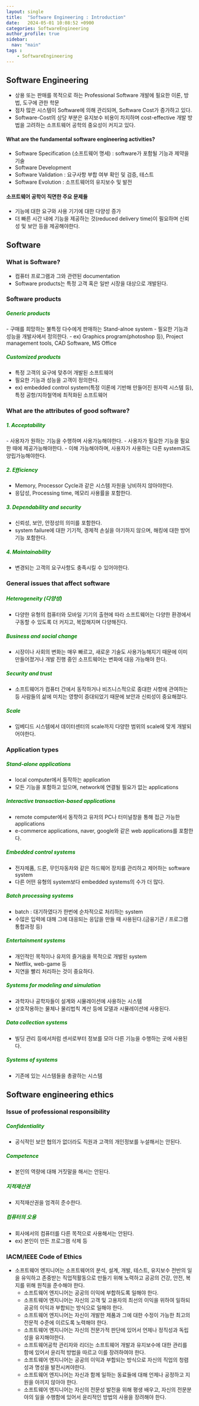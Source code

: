```yaml
---
layout: single
title:  "Software Engineering : Introduction"
date:   2024-05-01 10:08:52 +0900
categories: SoftwareEngineering
author_profile: true
sidebar:
  nav: "main"
tags : 
    - SoftwareEngineering
---
```

## Software Engineering
- 상용 또는 판매를 목적으로 하는 Professional Software 개발에 필요한 이론, 방법, 도구에 관한 학문
- 점차 많은 시스템이 Software에 의해 관리되며, Software Cost가 증가하고 있다. 
- Software-Cost의 상당 부분은 유지보수 비용이 차지하며 cost-effective 개발 방법을 고려하는 소프트웨어 공학의 중요성이 커지고 있다.

#### What are the fundamental software engineering activities?
- Software Specification (소프트웨어 명세) : software가 포함될 기능과 제약을 기술
- Software Development
- Software Validation : 요구사항 부합 여부 확인 및 검증, 테스트
- Software Evolution : 소프트웨어의 유지보수 및 발전

#### 소프트웨어 공학이 직면한 주요 문제들
- 기능에 대한 요구와 사용 기기에 대한 다양성 증가
- 더 빠른 시간 내에 기능을 제공하는 것(reduced delivery time)이 필요하며 신뢰성 및 보안 등을 제공해야한다.

## Software

### What is Software?
- 컴퓨터 프로그램과 그와 관련된 documentation
- Software products는 특정 고객 혹은 일반 시장을 대상으로 개발된다.

### Software products

<h5 style="color: green;">Generic products</h5>
- 구매를 희망하는 불특정 다수에게 판매하는 Stand-alnoe system
- 필요한 기능과 성능을 개발사에서 정의한다.
- ex) Graphics program(photoshop 등), Project management tools, CAD Software, MS Office

<h5 style="color: green;">Customized products</h5>

- 특정 고객의 요구에 맞추어 개발된 소프트웨어
- 필요한 기능과 성능을 고객이 정의한다.
- ex) embedded control system(특정 이론에 기반해 만들어진 원자력 시스템 등), 특정 공항/지하철역에 최적화된 소프트웨어

### What are the attributes of good software?

<h5 style="color: green;">1. Acceptability</h5>
- 사용자가 원하는 기능을 수행하며 사용가능해야한다.
- 사용자가 필요한 기능을 필요한 때에 제공가능해야한다.
- 이해 가능해야하며, 사용자가 사용하는 다른 system과도 양립가능해야한다.

<h5 style="color: green;">2. Efficiency</h5>

- Memory, Processor Cycle과 같은 시스템 자원을 낭비하지 않아야한다.
- 응답성, Processing time, 메모리 사용률을 포함한다.

<h5 style="color: green;">3. Dependability and security</h5>

-	신뢰성, 보안, 안정성의 의미를 포함한다.
-	system failure에 대한 기기적, 경제적 손실을 야기하지 않으며, 해킹에 대한 방어기능 포함한다.

<h5 style="color: green;">4. Maintainability</h5>

-	변경되는 고객의 요구사항도 충족시킬 수 있어야한다.

### General issues that affect software

<h5 style="color: green;">Heterogeneity (다양성)</h5>

-	다양한 유형의 컴퓨터와 모바일 기기의 출현에 따라 소프트웨어는 다양한 환경에서 구동할 수 있도록 더 커지고, 복잡해지며 다양해진다.

<h5 style="color: green;">Business and social change</h5>

-	시장이나 사회의 변화는 매우 빠르고, 새로운 기술도 사용가능해지기 때문에 이미 만들어졌거나 개발 진행 중인 소프트웨어는 변화에 대응 가능해야 한다.

<h5 style="color: green;">Security and trust</h5>

-	소프트웨어가 컴퓨터 간에서 동작하거나 비즈니스적으로 중대한 사항에 관여하는 등 사람들의 삶에 미치는 영향이 증대되었기 때문에 보안과 신뢰성이 중요해졌다.

<h5 style="color: green;">Scale</h5>

-	임베디드 시스템에서 데이터센터의 scale까지 다양한 범위의 scale에 맞게 개발되어야한다.


### Application types

<h5 style="color: green;">Stand-alone applications</h5>

-	local computer에서 동작하는 application
-	모든 기능을 포함하고 있으며, network에 연결될 필요가 없는 applications

<h5 style="color: green;">Interactive transaction-based applications</h5>

-	remote computer에서 동작하고 유저의 PC나 터미널창을 통해 접근 가능한 applications
-	e-commerce applications, naver, google와 같은 web applications를 포함한다.

<h5 style="color: green;">Embedded control systems</h5>

-	전자제품, 드론, 무인자동차와 같은 하드웨어 장치를 관리하고 제어하는 software system
-	다른 어떤 유형의 system보다 embedded systems의 수가 더 많다.

<h5 style="color: green;">Batch processing systems</h5>

-	batch : 대기하였다가 한번에 순차적으로 처리하는 system 
-	수많은 입력에 대해 그에 대응되는 응답을 만들 때 사용된다.(금융기관 / 프로그램 통합과정 등)

<h5 style="color: green;">Entertainment systems</h5>

-	개인적인 목적이나 유저의 즐거움을 목적으로 개발된 system
-	Netflix, web-game 등 
- 지연을 빨리 처리하는 것이 중요하다.

<h5 style="color: green;">Systems for modeling and simulation</h5>

-	과학자나 공학자들이 설계와 시뮬레이션에 사용하는 시스템
-	상호작용하는 물체나 물리법칙 계산 등에 모델과 시뮬레이션에 사용된다.

<h5 style="color: green;">Data collection systems</h5>

-	빌딩 관리 등에서처럼 센서로부터 정보를 모아 다른 기능을 수행하는 곳에 사용된다.

<h5 style="color: green;">Systems of systems</h5>

-	기존에 있는 시스템들을 총괄하는 시스템

## Software engineering ethics

### Issue of professional responsibility

<h5 style="color: green;">Confidentiality</h5>

- 공식적인 보안 협의가 없더라도 직원과 고객의 개인정보를 누설해서는 안된다.

<h5 style="color: green;">Competence</h5>


- 본인의 역량에 대해 거짓말을 해서는 안된다.

<h5 style="color: green;">지적재산권</h5>

- 지적재산권을 엄격히 준수한다.

<h5 style="color: green;">컴퓨터의 오용</h5>

- 회사에서의 컴퓨터를 다른 목적으로 사용해서는 안된다.
- ex) 본인이 만든 프로그램 삭제 등

### IACM/IEEE Code of Ethics

- 소프트웨어 엔지니어는 소프트웨어의 분석, 설계, 개발, 테스트, 유지보수 전반의 일을 유익하고 존중받는 직업적활동으로 만들기 위해 노력하고 공공의 건강, 안전, 복지를 위해 원칙을 준수해야 한다.
  -	소프트웨어 엔지니어는 공공의 이익에 부합하도록 일해야 한다.
  -	소프트웨어 엔지니어는 자신의 고객 및 고용자의 최선의 이익을 위하여 일하되 공공의 이익과 부합되는 방식으로 일해야 한다.
  -	소프트웨어 엔지니어는 자신이 개발한 제품과 그에 대한 수정이 가능한 최고의 전문적 수준에 이르도록 노력해야 한다.
  -	소프트웨어 엔지니어는 자신의 전문가적 판단에 있어서 언제나 정직성과 독립성을 유지해야한다.
  -	소프트웨어공학 관리자와 리더는 소프트웨어 개발과 유지보수에 대한 관리를 함에 있어서 윤리적 방법을 따르고 이를 장려하여야 한다.
  -	소프트웨어 엔지니어는 공공의 이익과 부합되는 방식으로 자신의 직업의 청렴성과 명성을 발전시켜야한다.
  -	소프트웨어 엔지니어는 자신과 함께 일하는 동료들에 대해 언제나 공정하고 지원을 아끼지 않아야 한다.
  -	소프트웨어 엔지니어는 자신의 전문성 발전을 위해 평생 배우고, 자신의 전문분야의 일을 수행함에 있어서 윤리적인 방법의 사용을 장려해야 한다.
